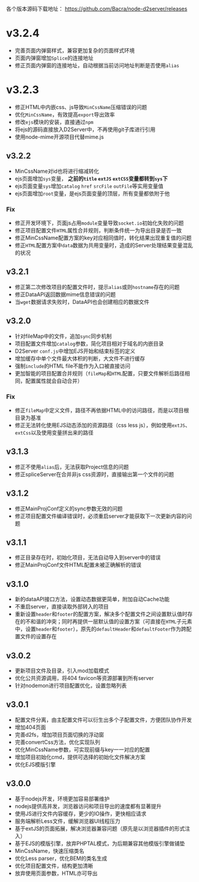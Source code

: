 各个版本源码下载地址：
https://github.com/Bacra/node-d2server/releases



# v3.2.4

* 完善页面内弹窗样式，兼容更加复杂的页面样式环境
* 页面内弹窗增加`Splice`的连接地址
* 修正页面内弹窗的连接地址，自动根据当前访问地址判断是否使用`alias`




# v3.2.3

* 修正HTML中内嵌css、js导致`MinCssName`压缩错误的问题
* 优化`MinCssName`，有效提高`export`导出效率
* 修改`ejs`模块的安装，直接通过`npm`
* 将ejs的源码直接放入D2Server中，不再使用git子库进行引用
* 使用node-mime开源项目代替mime.js




## v3.2.2

* MinCssName对id也将进行缩减转化
* ejs页面增加`sys`变量， **之前的`title` `extJS` `extCSS`变量都转到`sys`下**
* ejs页面变量`sys`增加`catalog` `href` `srcFile` `outFile`等实用变量值
* ejs页面增加`root`变量，是ejs页面变量的顶层，所有变量都依附于他

### Fix

* 修正开发环境下，页面js占用`module`变量导致`socket.io`初始化失败的问题
* 修正项目配置文件`HTML`属性合并规则，判断条件统一为导出目录是否一致
* 修正MinCssName配置方案的key对应相同值时，转化结果出现重复值的问题
* 修正`HTML`配置方案中`data`数据为共用变量时，造成的Server处理结果变量混乱的状况





## v3.2.1

* 修正第二次修改项目的配置文件时，提示`alias`或则`hostname`存在的问题
* 修正DataAPI返回数据mime信息错误的问题
* 当`wget`数据请求失败时，DataAPI也会创建相应的数据文件



## v3.2.0

* 针对fileMap中的文件，追加`sync`同步机制
* 项目配置文件增加`catalog`参数，简化项目相对于域名的内嵌目录
* D2Server `conf.js`中增加EJS开始和结束标签的定义
* 增加缓存中单个文件最大体积的判断，大文件不进行缓存
* 强制`include`的HTML file不能作为入口被直接访问
* 更加智能的项目配置合并规则（`fileMap`和`HTML`配置，只要文件解析后路径相同，配置属性就会自动合并）

### Fix

* 修正`fileMap`中定义文件，路径不再依据HTML中的访问路径，而是以项目根目录为基准
* 修正无法转化使用EJS动态添加的资源路径（css less js），例如使用`extJS`、`extCss`以及使用变量拼出来的路径




## v3.1.3

* 修正不使用`alias`后，无法获取Project信息的问题
* 修正spliceServer在合并非js css资源时，直接输出第一个文件的问题




## v3.1.2

* 修正MainProjConf定义的sync参数无效的问题
* 修正项目配置文件编译错误时，必须重启server才能获取下一次更新内容的问题




## v3.1.1

* 修正目录存在时，初始化项目，无法自动导入到server中的错误
* 修正MainProjConf文件HTML配置未被正确解析的错误




## v3.1.0

* 新的dataAPI接口方法，设置动态数据更简单，附加自动Cache功能
* 不重启server，直接读取外部转入的项目
* 重新设置`header`和`footer`的配置方案，解决多个配置文件之间设置默认值时存在的不和谐的冲突；同时再提供一层默认值的设置方案（可直接在`HTML`子元素中，设置`header`和`footer`），原先的`defaultHeader`和`defaultFooter`作为跨配置文件的设置存在




## v3.0.2

* 更新项目文件及目录，引入mod加载模式
* 优化公共资源调用，将404 favicon等资源部署到所有server
* 针对nodemon进行项目配置优化，设置忽略列表




## v3.0.1

* 配置文件分离，由主配置文件可以衍生出多个子配置文件，方便团队协作开发
* 增加404页面
* 完善d2fs，增加项目页面切换的浮动窗
* 完善convertCss方法，优化实现队列
* 优化MinCssName参数，可实现前缀与key一一对应的配置
* 增加项目初始化cmd，提供可选择的初始化文件解决方案
* 优化EJS模版引擎




## v3.0.0

* 基于nodejs开发，环境更加容易部署维护
* nodejs提供高并发，浏览器访问和项目导出的速度都有显著提升
* 使用JS进行文件内容缓存，更少的IO操作，更快相应请求
* 服务端解析Less文件，缓解浏览器UI线程压力
* 基于extJS的页面拓展，解决浏览器兼容问题（原先是以浏览器插件的形式注入）
* 基于EJS的模版引擎，放弃PHPTAL模式，为后期兼容其他模版引擎做铺垫
* MinCssName，快速压缩类名
* 优化Less parser，优化BEM的类名生成
* 优化项目配置文件，结构更加清晰
* 放弃使用页面参数，HTML亦可导出
